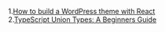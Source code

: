 1.[How to build a WordPress theme with React](https://kinsta.com/blog/wordpress-react-theme/)<br>
2.[TypeScript Union Types: A Beginners Guide](https://zerotomastery.io/blog/typescript-union-types-a-beginners-guide/)
